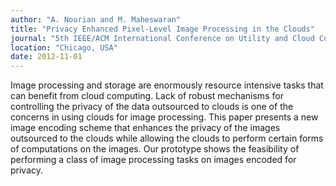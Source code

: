 ```yaml
---
author: "A. Nourian and M. Maheswaran"
title: "Privacy Enhanced Pixel-Level Image Processing in the Clouds"
journal: "5th IEEE/ACM International Conference on Utility and Cloud Computing"
location: "Chicago, USA"
date: 2012-11-01
---
```

Image processing and storage are enormously resource intensive tasks that can benefit from cloud computing. Lack of robust mechanisms for controlling the privacy of the data outsourced to clouds is one of the concerns in using clouds for image processing. This paper presents a new image encoding scheme that enhances the privacy of the images outsourced to the clouds while allowing the clouds to perform certain forms of computations on the images. Our prototype shows the feasibility of performing a class of image processing tasks on images encoded for privacy.